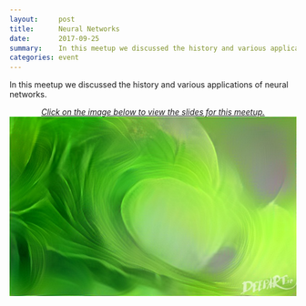 ```yaml
---
layout:     post
title:      Neural Networks
date:       2017-09-25
summary:    In this meetup we discussed the history and various applications of neural networks. <br><img src="https://github.com/hawaiimachinelearning/hawaiimachinelearning.github.io/raw/master/slides/bananawave.jpg" alt="Neural Networks Slides">
categories: event
---
```



In this meetup we discussed the history and various applications of neural networks.  

<p align="center">
	<a href="https://www.slideshare.net/MichaelMotoki/applications-of-neural-networks">
		<i>Click on the image below to view the slides for this meetup.</i>
		<img src="https://github.com/hawaiimachinelearning/hawaiimachinelearning.github.io/raw/master/slides/bananawave.jpg" alt="Neural Networks Slides">
	</a>
</p>
